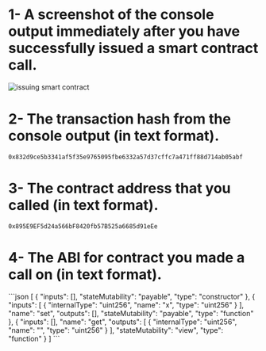 <h1> 1- A screenshot of the console output immediately after you have successfully issued a smart contract call.</h1>

![issuing smart contract](https://user-images.githubusercontent.com/83914557/131137123-99257766-6a84-42ed-b2b2-c148dce7c6af.png)


<h1> 2- The transaction hash from the console output (in text format). </h1>

`0x832d9ce5b3341af5f35e9765095fbe6332a57d37cffc7a471ff88d714ab05abf`

<h1> 3- The contract address that you called (in text format). </h1>

`0x895E9EF5d24a566bF8420fb57B525a6685d91eEe`
  
<h1>  4- The ABI for contract you made a call on (in text format). </h1>
```json
[
    {
      "inputs": [],
      "stateMutability": "payable",
      "type": "constructor"
    },
    {
      "inputs": [
        {
          "internalType": "uint256",
          "name": "x",
          "type": "uint256"
        }
      ],
      "name": "set",
      "outputs": [],
      "stateMutability": "payable",
      "type": "function"
    },
    {
      "inputs": [],
      "name": "get",
      "outputs": [
        {
          "internalType": "uint256",
          "name": "",
          "type": "uint256"
        }
      ],
      "stateMutability": "view",
      "type": "function"
    }
]
```


